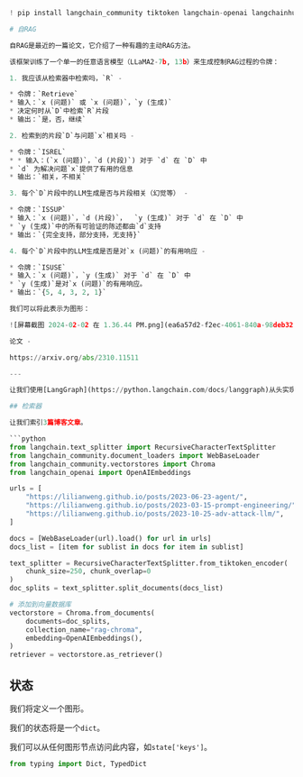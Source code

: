 ```python
! pip install langchain_community tiktoken langchain-openai langchainhub chromadb langchain langgraph

# 自RAG

自RAG是最近的一篇论文，它介绍了一种有趣的主动RAG方法。

该框架训练了一个单一的任意语言模型（LLaMA2-7b, 13b）来生成控制RAG过程的令牌：

1. 我应该从检索器中检索吗，`R` -

* 令牌：`Retrieve`
* 输入：`x (问题)` 或 `x (问题)`，`y (生成)`
* 决定何时从`D`中检索`R`片段
* 输出：`是，否，继续`

2. 检索到的片段`D`与问题`x`相关吗 -

* 令牌：`ISREL`
* * 输入：(`x (问题)`，`d (片段)`) 对于 `d` 在 `D` 中
* `d` 为解决问题`x`提供了有用的信息
* 输出：`相关，不相关`

3. 每个`D`片段中的LLM生成是否与片段相关（幻觉等） -

* 令牌：`ISSUP`
* 输入：`x (问题)`，`d (片段)`，  `y (生成)` 对于 `d` 在 `D` 中
* `y (生成)`中的所有可验证的陈述都由`d`支持
* 输出：`{完全支持，部分支持，无支持}`

4. 每个`D`片段中的LLM生成是否是对`x (问题)`的有用响应 -

* 令牌：`ISUSE`
* 输入：`x (问题)`，`y (生成)` 对于 `d` 在 `D` 中
* `y (生成)`是对`x (问题)`的有用响应。
* 输出：`{5, 4, 3, 2, 1}`

我们可以将此表示为图形：

![屏幕截图 2024-02-02 在 1.36.44 PM.png](ea6a57d2-f2ec-4061-840a-98deb3207248.png)

论文 -

https://arxiv.org/abs/2310.11511

---

让我们使用[LangGraph](https://python.langchain.com/docs/langgraph)从头实现这个。

## 检索器

让我们索引3篇博客文章。

```python
from langchain.text_splitter import RecursiveCharacterTextSplitter
from langchain_community.document_loaders import WebBaseLoader
from langchain_community.vectorstores import Chroma
from langchain_openai import OpenAIEmbeddings

urls = [
    "https://lilianweng.github.io/posts/2023-06-23-agent/",
    "https://lilianweng.github.io/posts/2023-03-15-prompt-engineering/",
    "https://lilianweng.github.io/posts/2023-10-25-adv-attack-llm/",
]

docs = [WebBaseLoader(url).load() for url in urls]
docs_list = [item for sublist in docs for item in sublist]

text_splitter = RecursiveCharacterTextSplitter.from_tiktoken_encoder(
    chunk_size=250, chunk_overlap=0
)
doc_splits = text_splitter.split_documents(docs_list)

# 添加到向量数据库
vectorstore = Chroma.from_documents(
    documents=doc_splits,
    collection_name="rag-chroma",
    embedding=OpenAIEmbeddings(),
)
retriever = vectorstore.as_retriever()
```

## 状态

我们将定义一个图形。

我们的状态将是一个`dict`。

我们可以从任何图形节点访问此内容，如`state['keys']`。

```python
from typing import Dict, TypedDict

